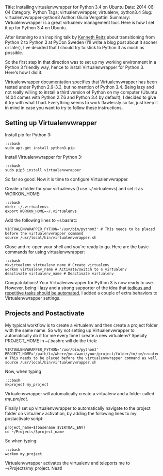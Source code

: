 Title: Installing virtualenvwrapper for Python 3.4 on Ubuntu
Date: 2014-06-04
Category: Python
Tags: virtualenvwrapper, virtualenv, python3.4
Slug: virtualenvwrapper-python3
Author: Giulia Vergottini
Summary: Virtualenvwrapper is a great virtualenv management tool. Here is how I set it up for Python 3.4 on Ubuntu.


After listening to an inspiring talk by [Kenneth Reitz](http://www.kennethreitz.org/) about transitioning from Python 2 to Python 3 at PyCon Sweden (I'll write a blog post about it sooner or later), I've decided that I should try to stick to Python 3 as much as possible.

So the first step in that direction was to set up my working environment in a Python 3 friendly way, hence to install Virtualenwrapper for Python 3. Here's how I did it.

Virtualenwrapper documentation specifies that Virtualenvwrapper has been tested under Python 2.6-3.3, but no mention of Python 3.4. Being lazy and not really willing to install a third version of Python on my computer (Ubuntu 14.04 comes with Python 2.7.6 and Python 3.4 by default), I decided to give it try with what I had. Everything seems to work flawlessly so far, just keep it in mind in case you want to try to follow these instructions.

Setting up Virtualenvwrapper
----------------------------

Install pip for Python 3:

    :::bash
    sudo apt-get install python3-pip


Install Virtualenvwrapper for Python 3:

    :::bash
    sudo pip3 install virtualenvwrapper

So far so good. Now it is time to configure Virtualenvwrapper.

Create a folder for your virtualenvs (I use ~/.virtualenvs) and set it as WORKON_HOME:

    :::bash
    mkdir ~/.virtualenvs
    export WORKON_HOME=~/.virtualenvs

Add the following lines to ~/.bashrc:

    VIRTUALENVWRAPPER_PYTHON='/usr/bin/python3' # This needs to be placed before the virtualenvwrapper command
    source /usr/local/bin/virtualenvwrapper.sh

Close and re-open your shell and you're ready to go. Here are the basic commands for using virtualenvwrapper:

    :::bash
    mkvirtualenv virtualenv_name # Create virtualenv
    workon virtualenv_name # Activate/switch to a virtualenv
    deactivate virtualenv_name # Deactivate virtualenv

Congratulations! Your Virtualenvwrapper for Python 3 is now ready to use. However, being I lazy and a strong supporter of the idea that [tedious and repetitive tasks should be automated](http://xkcd.com/1319/), I added a couple of extra behaviors to Virtualenvwrapper settings.

Projects and Postactivate
-------------------------

My typical workflow is to create a virtualenv and then create a project folder with the same name. So why not setting up Virtualenvwrapper to automatically do it for me every time I create a new virtualenv? Specify PROJECT_HOME in ~/.bashrc will do the trick:

    VIRTUALENVWRAPPER_PYTHON='/usr/bin/python3'
    PROJECT_HOME='/path/to/where/you/want/your/project/folder/to/be/created' # This needs to be placed before the virtualenvwrapper command as well
    source /usr/local/bin/virtualenvwrapper.sh

Now, when typing

    :::bash
    mkproject my_project

Virtualenvwrapper will automatically create a virtualenv and a folder called *my_project*.

Finally I set up virtualenvwrapper to automatically navigate to the project folder on virtualenv activation, by adding the following lines to my postactivate script:

    project_name=$(basename $VIRTUAL_ENV)
    cd ~/Projects/$project_name

So when typing

    :::bash
    workon my_project

Virtualenvwrapper activates the virtualenv and teleports me to ~/Projects/my_project. Neat!


